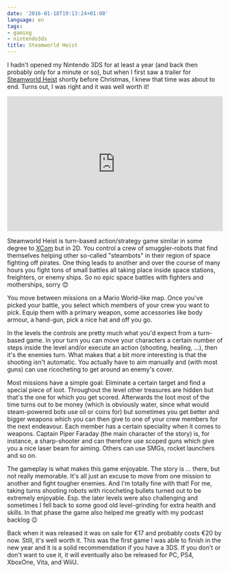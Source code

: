 ```yaml
---
date: '2016-01-18T19:13:24+01:00'
language: en
tags:
- gaming
- nintendo3ds
title: Steamworld Heist
---
```


I hadn't opened my Nintendo 3DS for at least a year (and back then probably only
for a minute or so), but when I first saw a trailer for [Steamworld Heist][swh]
shortly before Christmas, I knew that time was about to end. Turns out, I was
right and it was well worth it!

<iframe width="560" height="315" style="max-width:100%" src="https://www.youtube.com/embed/WJXVHEjzzXg" frameborder="0" allowfullscreen></iframe>

Steamworld Heist is turn-based action/strategy game similar in some degree to
[XCom][xceu] but in 2D. You control a crew of smuggler-robots that find
themselves helping other so-called "steambots" in their region of space fighting
off pirates. One thing leads to another and over the course of many hours you
fight tons of small battles all taking place inside space stations, freighters,
or enemy ships. So no epic space battles with fighters and motherships, sorry 😊

You move between missions on a Mario World-like map. Once you've picked your
battle, you select which members of your crew you want to pick. Equip them with
a primary weapon, some accessories like body armour, a hand-gun, pick a nice hat
and off you go.

In the levels the controls are pretty much what you'd expect from a turn-based
game. In your turn you can move your characters a certain number of steps inside
the level and/or execute an action (shooting, healing, ...), then it's the
enemies turn. What makes that a bit more interesting is that the shooting isn't
automatic. You actually have to aim manually and (with most guns) can use
ricocheting to get around an enemy's cover.

Most missions have a simple goal: Eliminate a certain target and find a special
piece of loot. Throughout the level other treasures are hidden but that's the
one for which you get scored. Afterwards the loot most of the time turns out to
be money (which is obviously water, since what would steam-powered bots use oil
or coins for) but sometimes you get better and bigger weapons which you can then
give to one of your crew members for the next endeavour. Each member has a
certain speciality when it comes to weapons. Captain Piper Faraday (the main
character of the story) is, for instance, a sharp-shooter and can therefore use
scoped guns which give you a nice laser beam for aiming. Others can use SMGs,
rocket launchers and so on.

The gameplay is what makes this game enjoyable. The story is ... there, but not
really memorable. It's all just an excuse to move from one mission to another
and fight tougher enemies. And I'm totally fine with that! For me, taking turns
shooting robots with ricocheting bullets turned out to be extremely
enjoyable. Esp. the later levels were also challenging and sometimes I fell back
to some good old level-grinding for extra health and skills. In that phase the
game also helped me greatly with my podcast backlog 😉

Back when it was released it was on sale for €17 and probably costs €20 by
now. Still, it's well worth it. This was the first game I was able to finish in
the new year and it is a solid recommendation if you have a 3DS. If you don't or
don't want to use it, it will eventually also be released for PC, PS4, XboxOne,
Vita, and WiiU.


[swh]: http://imageform.se/game/steamworld-heist/
[xceu]: http://www.giantbomb.com/xcom-enemy-unknown/3030-37152/
